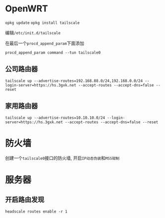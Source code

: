 # OpenWRT

`opkg update`
`opkg install tailscale`

编辑`/etc/init.d/tailscale`

在最后一个`procd_append_param`下面添加

``` shell
procd_append_param command --tun tailscale0
```

## 公司路由器

`tailscale up --advertise-routes=192.168.88.0/24,192.168.0.0/24 --login-server=https://hs.3gxk.net --accept-routes --accept-dns=false --reset`

## 家用路由器

`tailscale up --advertise-routes=10.10.10.0/24 --login-server=https://hs.3gxk.net --accept-routes --accept-dns=false --reset`


# 防火墙


创建一个`tailscale0`接口的防火墙, 开启`IP动态伪装`和`MSS钳制`

# 服务器

## 开启路由发现

`headscale routes enable -r 1`


